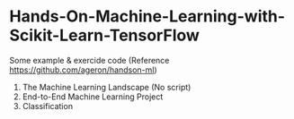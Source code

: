 # Hands-On-Machine-Learning-with-Scikit-Learn-TensorFlow

Some example & exercide code (Reference https://github.com/ageron/handson-ml)
  01. The Machine Learning Landscape (No script)
  02. End-to-End Machine Learning Project
  03. Classification
